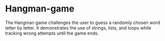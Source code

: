# Hangman-game
The Hangman game challenges the user to guess a randomly chosen word letter by letter. It demonstrates the use of strings, lists, and loops while tracking wrong attempts until the game ends.
